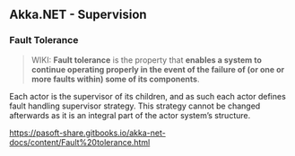 ## Akka.NET - Supervision

### Fault Tolerance

> WIKI: **Fault tolerance** is the property that **enables a system to continue operating properly in the event of the failure of (or one or more faults within) some of its components**.

Each actor is the supervisor of its children, and as such each actor defines fault handling supervisor strategy. This strategy cannot be changed afterwards as it is an integral part of the actor system’s structure.

https://pasoft-share.gitbooks.io/akka-net-docs/content/Fault%20tolerance.html
